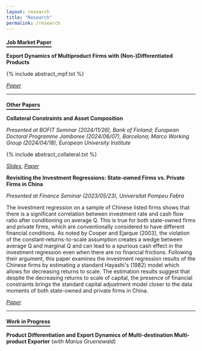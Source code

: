 ```yaml
---
layout: research
title: "Research"
permalink: /research
---
```

<style>
/* underline only h4 within this page wrapper */
.research-only h4 {
  text-decoration: underline;
  text-underline-offset: 0.4em;
  text-decoration-thickness: 2px;
}
</style>

<div class="research-only" markdown="1">

#### Job Market Paper

**Export Dynamics of Multiproduct Firms with (Non-)Differentiated Products**

{% include abstract_mpf.txt %}

[*Paper*](/assets/draft_mpf_trade.pdf)

---

#### Other Papers

**Collateral Constraints and Asset Composition**

*Presented at BOFIT Seminar (2024/11/26), Bank of Finland; European Doctoral Programme Jamboree (2024/06/07), Barcelona; Marco Working Group (2024/04/18), European University Institute*

{% include abstract_collateral.txt %}

[*Slides*](/assets/slides_collateral_investment.pdf), [*Paper*](/assets/draft_collateral_investment.pdf)

**Revisiting the Investment Regressions: State-owned Firms vs. Private Firms in China**

*Presented at Finance Seminar (2023/05/23), Universitat Pompeu Fabra*

The investment regression on a sample of Chinese listed firms shows that there is a significant correlation between investment rate and cash flow ratio after conditioning on average Q. This is true for both state-owned firms and private firms, which are conventionally considered to have different financial conditions. As noted by Cooper and Ejarque (2003), the violation of the constant-returns-to-scale assumption creates a wedge between average Q and marginal Q and can lead to a spurious cash effect in the investment regression even when there are no financial frictions. Following their argument, this paper examines the investment regression results of the Chinese firms by estimating a standard Hayashi's (1982) model which allows for decreasing returns to scale. The estimation results suggest that despite the decreasing returns to scale of capital, the presence of financial constraints brings the standard capital adjustment model closer to the data moments of both state-owned and private firms in China.

[*Paper*](/assets/draft_qreg_ch.pdf)

---

#### Work in Progress

**Product Differentiation and Export Dynamics of Multi-destination Multi-product Exporter** (*with Marius Gruenewald*)

</div>
